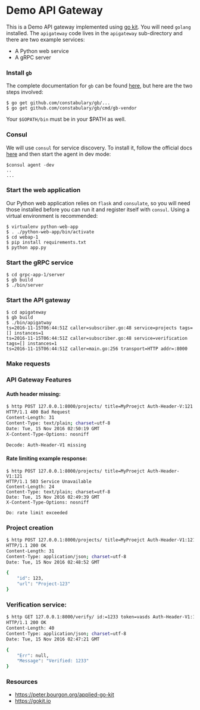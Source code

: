 # Demo API Gateway

This is a Demo API gateway implemented using [go kit](https://gokit.io/examples/). You will need
`golang` installed. The `apigateway` code lives in the `apigateway` sub-directory and there
are two example services:

- A Python web service
- A gRPC server

### Install `gb`

The complete documentation for `gb` can be found [here](https://getgb.io/), but here are
the two steps involved:

```
$ go get github.com/constabulary/gb/...
$ go get github.com/constabulary/gb/cmd/gb-vendor
```

Your `$GOPATH/bin` must be in your $PATH as well.

### Consul 

We will use `consul` for service discovery. To install it, follow the official docs 
[here](https://www.consul.io/intro/getting-started/install.html) and then start the
agent in dev mode:


```
$consul agent -dev
.. 
...
```
### Start the web application

Our Python web application relies on `flask` and `consulate`, so you will need those installed
before you can run it and register itself with `consul`. Using a virtual environment is recommended:

```
$ virtualenv python-web-app
$ . ./python-web-app/bin/activate
$ cd webap-1
$ pip install requirements.txt
$ python app.py

```

### Start the gRPC service

```
$ cd grpc-app-1/server
$ gb build
$ ./bin/server
```


### Start the API gateway

```
$ cd apigateway
$ gb build
$ ./bin/apigatway
ts=2016-11-15T06:44:51Z caller=subscriber.go:48 service=projects tags=[] instances=1
ts=2016-11-15T06:44:51Z caller=subscriber.go:48 service=verification tags=[] instances=1
ts=2016-11-15T06:44:51Z caller=main.go:256 transport=HTTP addr=:8000
```

### Make requests

### API Gateway Features


#### Auth header missing:

```bash
$ http POST 127.0.0.1:8000/projects/ title=MyProejct Auth-Header-V:121
HTTP/1.1 400 Bad Request
Content-Length: 31
Content-Type: text/plain; charset=utf-8
Date: Tue, 15 Nov 2016 02:50:19 GMT
X-Content-Type-Options: nosniff

Decode: Auth-Header-V1 missing
```

#### Rate limiting example response:

```
$ http POST 127.0.0.1:8000/projects/ title=MyProejct Auth-Header-V1:121
HTTP/1.1 503 Service Unavailable
Content-Length: 24
Content-Type: text/plain; charset=utf-8
Date: Tue, 15 Nov 2016 02:49:39 GMT
X-Content-Type-Options: nosniff

Do: rate limit exceeded

```

### Project creation

```bash
$ http POST 127.0.0.1:8000/projects/ title=MyProejct Auth-Header-V1:121
HTTP/1.1 200 OK
Content-Length: 31
Content-Type: application/json; charset=utf-8
Date: Tue, 15 Nov 2016 02:48:52 GMT

{
    "id": 123,
    "url": "Project-123"
}
```


### Verification service:


```bash
$ http GET 127.0.0.1:8000/verify/ id:=1233 token=vasds Auth-Header-V1:121
HTTP/1.1 200 OK
Content-Length: 40
Content-Type: application/json; charset=utf-8
Date: Tue, 15 Nov 2016 02:47:21 GMT

{
    "Err": null,
    "Message": "Verified: 1233"
}

```

### Resources

- https://peter.bourgon.org/applied-go-kit
- https://gokit.io


